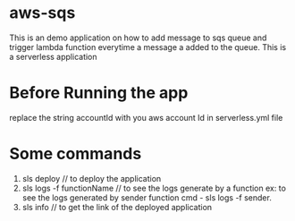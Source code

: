 # aws-sqs

This is an demo application on how to add message to sqs queue and trigger lambda function everytime a message a added to the queue.
This is a serverless application

# Before Running the app
replace the string accountId with you aws account Id in serverless.yml file

# Some commands
1. sls deploy // to deploy the application
2. sls logs -f functionName // to see the logs generate by a function ex: to see the logs generated by sender function cmd - sls logs -f sender.
3. sls info // to get the link of the deployed application
